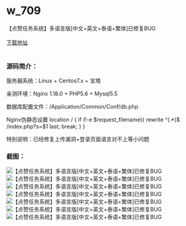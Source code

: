 # w_709
【点赞任务系统】多语言版[中文+英文+泰语+繁体]已修复BUG
<br/></br>
[下载地址](https://www.uuid2.com/709.html "下载地址")
<br/></br>
<h3>源码简介：</h3>
<p>服务器系统：Linux + Centos7.x + 宝塔<p>
<p>亲测环境：Nginx 1.18.0 + PHP5.6 + Mysql5.5<p>
<p>数据库配置文件：/Application/Common/Conf/db.php<p>
<p>Nginx伪静态设置
location / {
if (!-e $request_filename){
rewrite ^(.*)$ /index.php?s=$1 last; break;
}
}<p>
<p>特别说明：已经修复上传漏洞+登录页面语言对不上等小问题<p>
<h3>截图：</h3>
<img src="https://www.uuid2.com/wp-content/uploads/img/202105/1e81db3856.jpg" alt="【点赞任务系统】多语言版[中文+英文+泰语+繁体]已修复BUG"><img src="https://www.uuid2.com/wp-content/uploads/img/202105/36c2fae522.jpg" alt="【点赞任务系统】多语言版[中文+英文+泰语+繁体]已修复BUG"><img src="https://www.uuid2.com/wp-content/uploads/img/202105/2fd2b49154.jpg" alt="【点赞任务系统】多语言版[中文+英文+泰语+繁体]已修复BUG"><img src="https://www.uuid2.com/wp-content/uploads/img/202105/eb7f083910.png" alt="【点赞任务系统】多语言版[中文+英文+泰语+繁体]已修复BUG"><img src="https://www.uuid2.com/wp-content/uploads/img/202105/6c7c32d621.png" alt="【点赞任务系统】多语言版[中文+英文+泰语+繁体]已修复BUG"><img src="https://www.uuid2.com/wp-content/uploads/img/202105/235b700353.png" alt="【点赞任务系统】多语言版[中文+英文+泰语+繁体]已修复BUG"><img src="https://www.uuid2.com/wp-content/uploads/img/202105/5b90fdc775.png" alt="【点赞任务系统】多语言版[中文+英文+泰语+繁体]已修复BUG">
